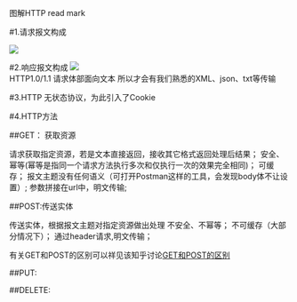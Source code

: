 图解HTTP read mark

#1.请求报文构成
   
![](https://github.com/onlyAngelia/Read-Mark/blob/master/HTTP/_image/屏幕快照%202018-05-09%2013.00.01.png)

#2.响应报文构成
![](https://github.com/onlyAngelia/Read-Mark/blob/master/HTTP/_image/响应报文.png)        
 HTTP1.0/1.1 请求体部面向文本  所以才会有我们熟悉的XML、json、txt等传输

#3.HTTP 无状态协议，为此引入了Cookie

#4.HTTP方法

##GET： 获取资源

请求获取指定资源，若是文本直接返回，接收其它格式返回处理后结果；
安全、幂等(幂等是指同一个请求方法执行多次和仅执行一次的效果完全相同)；
可缓存；
报文主题没有任何语义（可打开Postman这样的工具，会发现body体不让设置）;
参数拼接在url中，明文传输;

##POST:传送实体

传送实体，根据报文主题对指定资源做出处理
不安全、不幂等；
不可缓存（大部分情况下）；
通过header请求,明文传输；

有关GET和POST的区别可以祥见该知乎讨论[GET和POST的区别](https://www.zhihu.com/question/28586791)


##PUT:

##DELETE:







